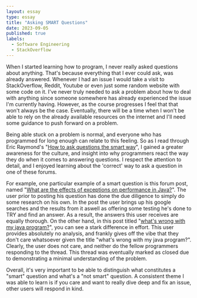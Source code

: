 ```yaml
---
layout: essay
type: essay
title: "Asking SMART Questions"
date: 2023-09-05
published: true
labels:
  - Software Engineering
  - StackOverflow
---
```

When I started learning how to program, I never really asked questions about anything. That's because everything that I ever could ask, was already answered. Whenever I had an issue I would take a visit to StackOverflow, Reddit, Youtube or even just some random website with some code on it. I've never truly needed to ask a problem about how to deal with anything since someone somewhere has already experienced the issue I'm currently having. However, as the course progresses I feel that that won't always be the case. Eventually, there will be a time when I won't be able to rely on the already available resources on the internet and I'll need some guidance to push forward on a problem.

Being able stuck on a problem is normal, and everyone who has programmed for long enough can relate to this feeling. So as I read through Eric Raymond's "[How to ask questions the smart way](http://www.catb.org/esr/faqs/smart-questions.html#idm379)", I gained a greater awareness for the culture, and insight into why programmers react the way they do when it comes to answering questions. I respect the attention to detail, and I enjoyed learning about the 'correct' way to ask a question in one of these forums. 

For example, one particular example of a smart question is this forum post, named "[What are the effects of exceptions on performance in Java?](https://stackoverflow.com/questions/299068/what-are-the-effects-of-exceptions-on-performance-in-java)". The user prior to posting his question has done the due diligence to simply do some research on his own. In the post the user brings up his google searches and the results from it aswell as offering some testing he's done to TRY and find an answer. As a result, the answers this user receives are equally thorough. On the other hand, in this post titled "[what's wrong with my java program?](https://stackoverflow.com/questions/20738332/whats-wrong-with-my-java-program)", you can see a stark difference in effort. This user provides absolutely no analysis, and frankly gives off the vibe that they don't care whatsoever given the title "what's wrong with my java program?". Clearly, the user does not care, and neither do the fellow programmers responding to the thread. This thread was eventually marked as closed due to demonstrating a minimal understanding of the problem.

Overall, it's very important to be able to distinguish what constitutes a "smart" question and what's a "not smart" question. A consistent theme I was able to learn is if you care and want to really dive deep and fix an issue, other  users will respond in kind.